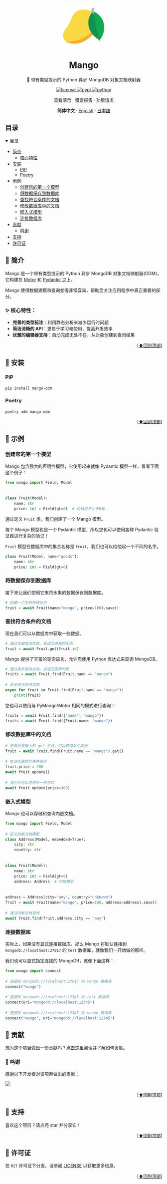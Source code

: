 <p align="center">
    <a name="readme-top"></a>
    <a href="https://github.com/A-kirami/mango">
        <img width="140px" src="https://raw.githubusercontent.com/A-kirami/mango/main/assets/mango-logo.svg" align="center" alt="Mango" />
    </a>
    <h1 align="center">Mango</h1>
    <p align="center">🥭 带有类型提示的 Python 异步 MongoDB 对象文档映射器</p>
</p>
    <p align="center">
        <a href="./LICENSE">
            <img src="https://img.shields.io/github/license/A-kirami/mango.svg" alt="license">
        </a>
        <a href="https://pypi.python.org/pypi/mango-odm">
            <img src="https://img.shields.io/pypi/v/mango-odm.svg" alt="pypi">
        </a>
        <a href="https://www.python.org/">
            <img src="https://img.shields.io/badge/python-3.10+-blue.svg" alt="python">
        </a>
    </p>
    <p align="center">
        <a href="#-示例">查看演示</a>
        ·
        <a href="https://github.com/A-kirami/mango/issues/new?assignees=&labels=bug&template=bug_report.yml&title=%5BBUG%5D%3A+">错误报告</a>
        ·
        <a href="https://github.com/A-kirami/mango/issues/new?assignees=&labels=enhancement&template=feature_request.yml&title=%5BFeature%5D%3A+">功能请求</a>
    </p>
    <p align="center">
        <strong>简体中文</strong>
        ·
        <a href="/docs/README_EN.md">English</a>
        ·
        <a href="/docs/README_JA.md">日本語</a>
    </p>
</p>
<p align="center">

## 目录

<details open="open">
  <summary>目录</summary>
  <ul>
    <li>
        <a href="#-简介">简介</a>
        <ul>
            <li><a href="#-核心特性">核心特性</a></li>
        </ul>
    </li>
    <li>
        <a href="#-安装">安装</a>
        <ul>
            <li><a href="#PIP">PIP</a></li>
            <li><a href="#Poetry">Poetry</a></li>
        </ul>
    </li>
    <li>
        <a href="#-示例">示例</a>
        <ul>
            <li><a href="#创建您的第一个模型">创建您的第一个模型</a></li>
            <li><a href="#将数据保存到数据库">将数据保存到数据库</a></li>
            <li><a href="#查找符合条件的文档">查找符合条件的文档</a></li>
            <li><a href="#修改数据库中的文档">修改数据库中的文档</a></li>
            <li><a href="#嵌入式模型">嵌入式模型</a></li>
            <li><a href="#连接数据库">连接数据库</a></li>
        </ul>
    </li>
    <li>
        <a href="#-贡献">贡献</a>
        <ul>
            <li><a href="#-鸣谢">鸣谢</a></li>
        </ul>
    </li>
    <li><a href="#-支持">支持</a></li>
    <li><a href="#-许可证">许可证</a></li>
  </ul>
</details>

## 📖 简介

Mango 是一个带有类型提示的 Python 异步 MongoDB 对象文档映射器(ODM)，它构建在 [Motor](https://motor.readthedocs.io/en/stable/) 和 [Pydantic](https://pydantic-docs.helpmanual.io/) 之上。

Mango 使得数据建模和查询变得非常容易，帮助您关注应用程序中真正重要的部分。

### ✨ 核心特性：

- **完善的类型标注**：利用静态分析来减少运行时问题
- **简洁流畅的 API**：更易于学习和使用，提高开发效率
- **优雅的编辑器支持**：自动完成无处不在，从对象创建到查询结果

<p align="right">[<a href="#readme-top">⬆回到顶部</a>]</p>

## 🚀 安装

### PIP

```shell
pip install mango-odm
```
### Poetry

```shell
poetry add mango-odm
```

<p align="right">[<a href="#readme-top">⬆回到顶部</a>]</p>

## 🌟 示例

### 创建您的第一个模型

Mango 包含强大的声明性模型，它使用起来就像 Pydantic 模型一样，看看下面这个例子：

```python
from mango import Field, Model


class Fruit(Model):
    name: str
    price: int = Field(gt=0)  # 价格应不小于0元
```

通过定义 `Fruit` 类，我们创建了一个 Mango 模型。

每个 Mango 模型也是一个 Pydantic 模型，所以您也可以使用各种 Pydantic 验证器进行复杂的验证！

`Fruit` 模型在数据库中的集合名称是 `fruit`，我们也可以给他起一个不同的名字。

```python
class Fruit(Model, name="goods"):
    name: str
    price: int = Field(gt=0)
```

### 将数据保存到数据库

接下来让我们使用它来将水果的数据保存到数据库。

```python
# 创建一个实例并保存它
fruit = await Fruit(name="mango", price=100).save()
```
### 查找符合条件的文档

现在我们可以从数据库中获取一些数据。

```python
# 通过主键查询文档，会返回单独的实例
fruit = await Fruit.get(fruit.id)
```

Mango 提供了丰富的查询语言，允许您使用 Python 表达式来查询 MongoDB。

```python
# 通过条件查询文档，会返回实例列表
fruits = await Fruit.find(Fruit.name == "mango")

# 异步迭代获得实例
async for fruit in Fruit.find(Fruit.name == "mango"):
    print(fruit)
```
您也可以使用与 PyMongo/Motor 相同的模式进行查询：

```python
fruits = await Fruit.find({"name": "mango"})
fruits = await Fruit.find({Fruit.name: "mango"})
```
### 修改数据库中的文档

```python
# 使用结果集上的 get 方法，可以获得单个实例
fruit = await Fruit.find(Fruit.name == "mango").get()

# 修改水果的价格并保存
fruit.price = 200
await fruit.update()

# 我们也可以使用另一种方式
await fruit.update(price=300)
```
### 嵌入式模型

Mango 也可以存储和查询内嵌文档。

```python
from mango import Field, Model

# 定义内嵌文档模型
class Address(Model, embedded=True):
    city: str
    country: str


class Fruit(Model):
    name: str
    price: int = Field(gt=0)
    address: Address  # 内嵌模型


address = Address(city="any", country="unknown")
fruit = await Fruit(name="mango", price=100, address=address).save()

# 通过内嵌文档查询
await Fruit.find(fruit.address.city == "any")
```

### 连接数据库

实际上，如果没有显式连接数据库，那么 Mango 将默认连接到 `mongodb://localhost:27017` 的 `test` 数据库，就像我们一开始做的那样。

我们也可以显式指定连接的 MongoDB，就像下面这样：

```python
from mango import connect

# 连接到 mongodb://localhost:27017 的 mango 数据库
connect("mango")

# 连接到 mongodb://localhost:12345 的 test 数据库
connect(uri="mongodb://localhost:12345")

# 连接到 mongodb://localhost:12345 的 mango 数据库
connect("mango", uri="mongodb://localhost:12345")
```

## 🤝 贡献

想为这个项目做出一份贡献吗？[点击这里]()阅读并了解如何贡献。

### 🎉 鸣谢

感谢以下开发者对该项目做出的贡献：

<a href="https://github.com/A-kirami/mango/graphs/contributors">
  <img src="https://contrib.rocks/image?repo=A-kirami/mango" />
</a>

<p align="right">[<a href="#readme-top">⬆回到顶部</a>]</p>

## 💖 支持

喜欢这个项目？请点亮 star 并分享它！

<p align="right">[<a href="#readme-top">⬆回到顶部</a>]</p>

## 📝 许可证

在 `MIT` 许可证下分发。请参阅 [LICENSE](./LICENSE) 以获取更多信息。

<p align="right">[<a href="#readme-top">⬆回到顶部</a>]</p>